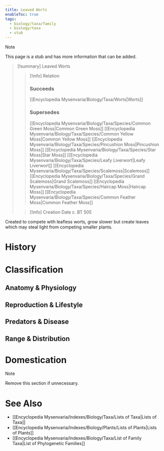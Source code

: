 ```yaml
---
title: Leaved Worts
enableToc: true
tags:
  - biology/taxa/family
  - biology/taxa
  - stub
---
```


> [!note]
> This page is a stub and has more information that can be added.

> [!summary] Leaved Worts
> > [!info] Relation
> > ### Succeeds
> > [[Encyclopedia Mysenvaria/Biology/Taxa/Worts|Worts]]
> > ### Supersedes
> > [[Encyclopedia Mysenvaria/Biology/Taxa/Species/Common Green Moss|Common Green Moss]]
> > [[Encyclopedia Mysenvaria/Biology/Taxa/Species/Common Yellow Moss|Common Yellow Moss]]
> > [[Encyclopedia Mysenvaria/Biology/Taxa/Species/Pincushion Moss|Pincushion Moss]]
> > [[Encyclopedia Mysenvaria/Biology/Taxa/Species/Star Moss|Star Moss]]
> > [[Encyclopedia Mysenvaria/Biology/Taxa/Species/Leafy Liverwort|Leafy Liverwort]]
> > [[Encyclopedia Mysenvaria/Biology/Taxa/Species/Scalemoss|Scalemoss]]
> > [[Encyclopedia Mysenvaria/Biology/Taxa/Species/Grand Scalemoss|Grand Scalemoss]]
> > [[Encyclopedia Mysenvaria/Biology/Taxa/Species/Haircap Moss|Haircap Moss]]
> > [[Encyclopedia Mysenvaria/Biology/Taxa/Species/Common Feather Moss|Common Feather Moss]]
>
> > [!info] Creation Date
> > c. BT 505

Created to compete with leafless worts, grow slower but create leaves which may steal light from competing smaller plants.
# History

# Classification
## Anatomy & Physiology

## Reproduction & Lifestyle

## Predators & Disease

## Range & Distribution

# Domestication

> [!note]
> Remove this section if unnecessary.
# See Also
- [[Encyclopedia Mysenvaria/Indexes/Biology/Taxa/Lists of Taxa|Lists of Taxa]]
- [[Encyclopedia Mysenvaria/Indexes/Biology/Plants/Lists of Plants|Lists of Plants]]
- [[Encyclopedia Mysenvaria/Indexes/Biology/Taxa/List of Family Taxa|List of Phylogenetic Families]]